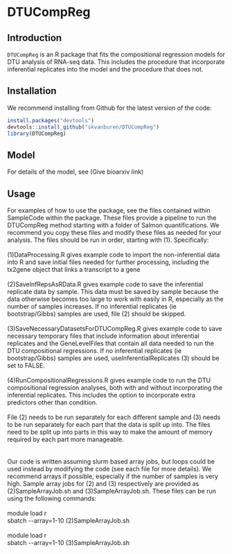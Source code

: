 # DTUCompReg

## Introduction

<code>DTUCompReg</code> is an R package that fits the compositional regression models for DTU analysis of RNA-seq data.  This includes the procedure that incorporate inferential replicates into the model and the procedure that does not.

## Installation
We recommend installing from Github for the latest version of the code:
```r
install.packages("devtools")
devtools::install_github("skvanburen/DTUCompReg")
library(DTUCompReg)
```

## Model
For details of the model, see (Give bioarxiv link)

## Usage  
For examples of how to use the package, see the files contained within SampleCode within the package.  These files provide a pipeline to run the DTUCompReg method starting with a folder of Salmon quantifications.  We recommend you copy these files and modify these files as needed for your analysis.  The files should be run in order, starting with (1).  Specifically:<br>
 <br>
(1)DataProcessing.R gives example code to import the non-inferential data into R and save initial files needed for further processing, including the tx2gene object that links a transcript to a gene<br>
 <br>
(2)SaveInfRepsAsRData.R gives example code to save the inferential replicate data by sample.  This data must be saved by sample because the data otherwise becomes too large to work with easily in R, especially as the number of samples increases.  If no inferential replicates (ie bootstrap/Gibbs) samples are used, file (2) should be skipped.  <br>
 <br>
(3)SaveNecessaryDatasetsForDTUCompReg.R gives example code to save necessary temporary files that include information about inferential replicates and the GeneLevelFiles that contain all data needed to run the DTU compositional regressions. If no inferential replicates (ie bootstrap/Gibbs) samples are used, useInferentialReplicates (3) should be set to FALSE. <br>
 <br>
(4)RunCompositionalRegressions.R gives example code to run the DTU compositional regression analyses, both with and without incorporating the inferential replicates.  This includes the option to incorporate extra predictors other than condition. <br>
 <br>
 File (2) needs to be run separately for each different sample and (3) needs to be run separately for each part that the data is split up into.  The files need to be split up into parts in this way to make the amount of memory required by each part more manageable. <br>  
   <br>
Our code is written assuming slurm based array jobs, but loops could be used instead by modifying the code (see each file for more details).  We recommend arrays if possible, especially if the number of samples is very high.  Sample array jobs for (2) and (3) respectively are provided as (2)SampleArrayJob.sh and (3)SampleArrayJob.sh.  These files can be run using the following commands: <br>
  <br>
module load r <br>
sbatch --array=1-10 (2)SampleArrayJob.sh <br>
  <br>
module load r <br>
sbatch --array=1-10 (3)SampleArrayJob.sh <br>
